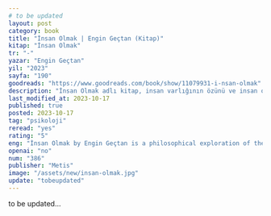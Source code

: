 ```yaml
---
# to be updated
layout: post
category: book
title: "İnsan Olmak | Engin Geçtan (Kitap)"
kitap: "İnsan Olmak"
tr: "-"
yazar: "Engin Geçtan"
yil: "2023"
sayfa: "190"
goodreads: "https://www.goodreads.com/book/show/11079931-i-nsan-olmak"
description: "İnsan Olmak adlı kitap, insan varlığının özünü ve insan olmanın anlamını felsefi bir bakış açısıyla inceliyor."
last_modified_at: 2023-10-17
published: true
posted: 2023-10-17
tag: "psikoloji"
reread: "yes"
rating: "5"
eng: "İnsan Olmak by Engin Geçtan is a philosophical exploration of the essence of human existence and what it means to be human."
openai: "no"
num: "386"
publisher: "Metis"
image: "/assets/new/insan-olmak.jpg"
update: "tobeupdated"
---
```


to be updated...
